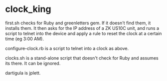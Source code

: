 # clock_king

first.sh checks for Ruby and greenletters gem. If it doesn't find them, it installs them.
It then asks for the IP address of a ZK US10C unit, and runs a script to telnet into the device and apply a rule to reset the clock at a certain time (eg 3:00 AM).

configure-clock.rb is a script to telnet into a clock as above.

clocks.sh is a stand-alone script that doesn't check for Ruby and assumes its there. It can be ignored.

dartigula is jplett.
